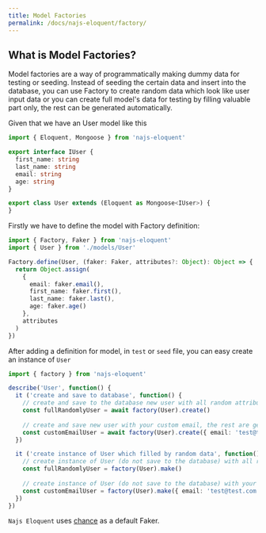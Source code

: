 ```yaml
---
title: Model Factories
permalink: /docs/najs-eloquent/factory/
---
```


## What is Model Factories?

Model factories are a way of programmatically making dummy data for testing or seeding. Instead of seeding the certain data and insert into the database, you can use Factory to create random data which look like user input data or you can create full model's data for testing by filling valuable part only, the rest can be generated automatically.

Given that we have an User model like this

```typescript
import { Eloquent, Mongoose } from 'najs-eloquent'

export interface IUser {
  first_name: string
  last_name: string
  email: string
  age: string
}

export class User extends (Eloquent as Mongoose<IUser>) {
}
```

Firstly we have to define the model with Factory definition:

```typescript
import { Factory, Faker } from 'najs-eloquent'
import { User } from './models/User'

Factory.define(User, (faker: Faker, attributes?: Object): Object => {
  return Object.assign(
    {
      email: faker.email(),
      first_name: faker.first(),
      last_name: faker.last(),
      age: faker.age()
    },
    attributes
  )
})
```

After adding a definition for model, in `test` or `seed` file, you can easy create an instance of `User`

```typescript
import { factory } from 'najs-eloquent'

describe('User', function() {
  it ('create and save to database', function() {
    // create and save to the database new user with all random attributes
    const fullRandomlyUser = await factory(User).create()
    
    // create and save new user with your custom email, the rest are generated randomly
    const customEmailUser = await factory(User).create({ email: 'test@test.com' })
  })

  it ('create instance of User which filled by random data', function() {
    // create instance of User (do not save to the database) with all random attributes
    const fullRandomlyUser = factory(User).make()
    
    // create instance of User (do not save to the database) with your custom email
    const customEmailUser = factory(User).make({ email: 'test@test.com' })
  })
})

```

`Najs Eloquent` uses [chance](http://chancejs.com) as a default Faker.